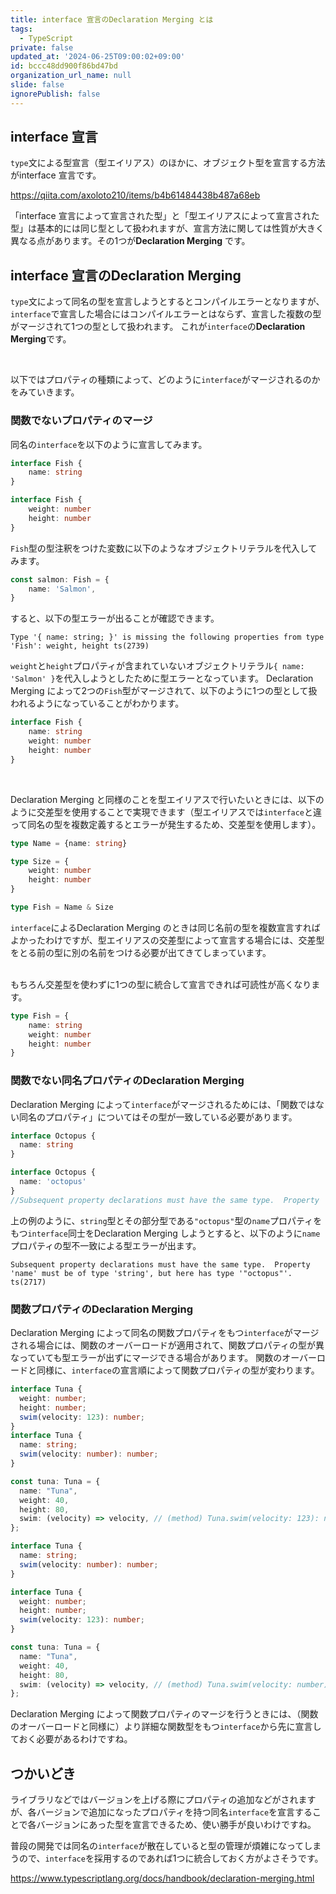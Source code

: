 ```yaml
---
title: interface 宣言のDeclaration Merging とは
tags:
  - TypeScript
private: false
updated_at: '2024-06-25T09:00:02+09:00'
id: bccc48dd900f86bd47bd
organization_url_name: null
slide: false
ignorePublish: false
---
```


## interface 宣言
`type`文による型宣言（型エイリアス）のほかに、オブジェクト型を宣言する方法がinterface 宣言です。

https://qiita.com/axoloto210/items/b4b61484438b487a68eb

「interface 宣言によって宣言された型」と「型エイリアスによって宣言された型」は基本的には同じ型として扱われますが、宣言方法に関しては性質が大きく異なる点があります。その1つが**Declaration Merging** です。

## interface 宣言のDeclaration Merging
`type`文によって同名の型を宣言しようとするとコンパイルエラーとなりますが、`interface`で宣言した場合にはコンパイルエラーとはならず、宣言した複数の型がマージされて1つの型として扱われます。
これが`interface`の**Declaration Merging**です。

<br/>

以下ではプロパティの種類によって、どのように`interface`がマージされるのかをみていきます。
### 関数でないプロパティのマージ
同名の`interface`を以下のように宣言してみます。
```ts
interface Fish {
    name: string
}

interface Fish {
    weight: number
    height: number
}
```
`Fish`型の型注釈をつけた変数に以下のようなオブジェクトリテラルを代入してみます。
```ts
const salmon: Fish = {
    name: 'Salmon',
} 
```
すると、以下の型エラーが出ることが確認できます。
```
Type '{ name: string; }' is missing the following properties from type 'Fish': weight, height ts(2739)
```

`weight`と`height`プロパティが含まれていないオブジェクトリテラル`{ name: 'Salmon' }`を代入しようとしたために型エラーとなっています。
Declaration Merging によって2つの`Fish`型がマージされて、以下のように1つの型として扱われるようになっていることがわかります。
```ts
interface Fish {
    name: string
    weight: number
    height: number
}
```

<br/>

Declaration Merging と同様のことを型エイリアスで行いたいときには、以下のように交差型を使用することで実現できます（型エイリアスでは`interface`と違って同名の型を複数定義するとエラーが発生するため、交差型を使用します）。
```ts
type Name = {name: string}

type Size = {
    weight: number
    height: number
}

type Fish = Name & Size
```
`interface`によるDeclaration Merging のときは同じ名前の型を複数宣言すればよかったわけですが、型エイリアスの交差型によって宣言する場合には、交差型をとる前の型に別の名前をつける必要が出てきてしまっています。

<br/>
もちろん交差型を使わずに1つの型に統合して宣言できれば可読性が高くなります。

```ts
type Fish = {
    name: string
    weight: number
    height: number
}
```

### 関数でない同名プロパティのDeclaration Merging
Declaration Merging によって`interface`がマージされるためには、「関数ではない同名のプロパティ」についてはその型が一致している必要があります。
```ts
interface Octopus {
  name: string
}

interface Octopus {
  name: 'octopus'
}
//Subsequent property declarations must have the same type.  Property 'name' must be of type 'string', but here has type '"octopus"'. ts(2717)
```
上の例のように、`string`型とその部分型である`"octopus"`型の`name`プロパティをもつ`interface`同士をDeclaration Merging しようとすると、以下のように`name`プロパティの型不一致による型エラーが出ます。
```
Subsequent property declarations must have the same type.  Property 'name' must be of type 'string', but here has type '"octopus"'. ts(2717)
```
### 関数プロパティのDeclaration Merging
Declaration Merging によって同名の関数プロパティをもつ`interface`がマージされる場合には、関数のオーバーロードが適用されて、関数プロパティの型が異なっていても型エラーが出ずにマージできる場合があります。
関数のオーバーロードと同様に、`interface`の宣言順によって関数プロパティの型が変わります。

```ts
interface Tuna {
  weight: number;
  height: number;
  swim(velocity: 123): number;
}
interface Tuna {
  name: string;
  swim(velocity: number): number;
}

const tuna: Tuna = {
  name: "Tuna",
  weight: 40,
  height: 80,
  swim: (velocity) => velocity, // (method) Tuna.swim(velocity: 123): number (+1 overload)
};

```

```ts
interface Tuna {
  name: string;
  swim(velocity: number): number;
}

interface Tuna {
  weight: number;
  height: number;
  swim(velocity: 123): number;
}

const tuna: Tuna = {
  name: "Tuna",
  weight: 40,
  height: 80,
  swim: (velocity) => velocity, // (method) Tuna.swim(velocity: number): number (+1 overload)
};
```
Declaration Merging によって関数プロパティのマージを行うときには、（関数のオーバーロードと同様に）より詳細な関数型をもつ`interface`から先に宣言しておく必要があるわけですね。

## つかいどき
ライブラリなどではバージョンを上げる際にプロパティの追加などがされますが、各バージョンで追加になったプロパティを持つ同名`interface`を宣言することで各バージョンにあった型を宣言できるため、使い勝手が良いわけですね。

普段の開発では同名の`interface`が散在していると型の管理が煩雑になってしまうので、`interface`を採用するのであれば1つに統合しておく方がよさそうです。

https://www.typescriptlang.org/docs/handbook/declaration-merging.html
